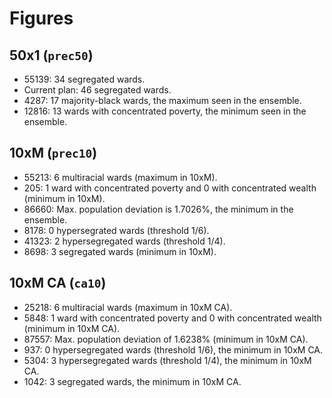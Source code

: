 # Figures

## 50x1 (`prec50`)

- 55139: 34 segregated wards.
- Current plan: 46 segregated wards.
- 4287: 17 majority-black wards, the maximum seen in the ensemble.
- 12816: 13 wards with concentrated poverty, the minimum seen in the ensemble.

## 10xM (`prec10`)

- 55213: 6 multiracial wards (maximum in 10xM).
- 205: 1 ward with concentrated poverty and 0 with concentrated wealth (minimum
  in 10xM).
- 86660: Max. population deviation is 1.7026%, the minimum in the ensemble.
- 8178: 0 hypersegrated wards (threshold 1/6).
- 41323: 2 hypersegregated wards (threshold 1/4).
- 8698: 3 segregated wards (minimum in 10xM).

## 10xM CA (`ca10`)

- 25218: 6 multiracial wards (maximum in 10xM CA).
- 5848: 1 ward with concentrated poverty and 0 with concentrated wealth (minimum
  in 10xM CA).
- 87557: Max. population deviation of 1.6238% (minimum in 10xM CA).
- 937: 0 hypersegregated wards (threshold 1/6), the minimum in 10xM CA.
- 5304: 3 hypersegregated wards (threshold 1/4), the minimum in 10xM CA.
- 1042: 3 segregated wards, the minimum in 10xM CA.
